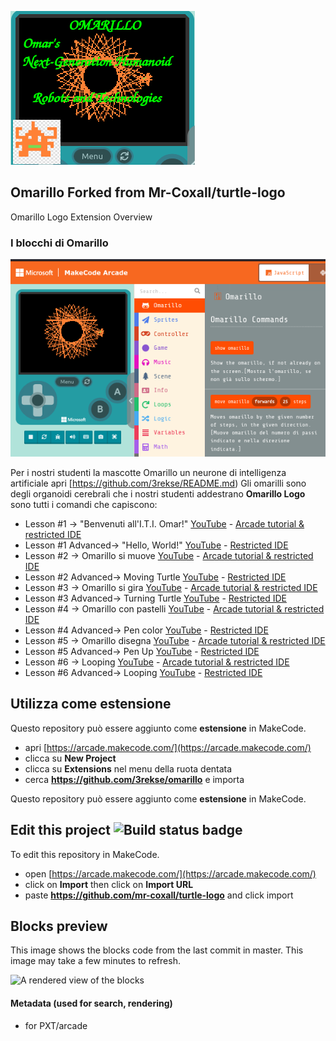 ![Omarillo Logo](https://raw.githubusercontent.com/3rekse/omarillo/master/icon.png)
## Omarillo  Forked from Mr-Coxall/turtle-logo
Omarillo Logo Extension Overview

### I blocchi di Omarillo
![Omarillo Logo Blocks](https://raw.githubusercontent.com/3rekse/omarillo/master/assets/OmarilloBlocks.png)

Per i nostri studenti la mascotte Omarillo un neurone di intelligenza artificiale apri [https://github.com/3rekse/README.md)
Gli omarilli sono degli organoidi cerebrali che i nostri studenti addestrano  **Omarillo Logo** sono tutti i comandi che capiscono:
- Lesson #1 → "Benvenuti all'I.T.I. Omar!" [YouTube](https://youtu.be/HW2zt7gOTXs) - [Arcade tutorial & restricted IDE](http://arcade.makecode.com/?lockedEditor=1#tutorial:https://github.com/3rekse/makecode-omarillo-logo-lesson1)
- Lesson #1 Advanced→ "Hello, World!"  [YouTube](https://youtu.be/qTC16Zdyr0s) - [Restricted IDE](http://arcade.makecode.com/?lockedEditor=1#tutorial:https://github.com/3rekse/makecode-omarillo-logo-lesson1-advanced)
- Lesson #2 → Omarillo si muove  [YouTube](https://youtu.be/6Iy0KVbIkzs) - [Arcade tutorial & restricted IDE](http://arcade.makecode.com/?lockedEditor=1#tutorial:https://github.com/3rekse/makecode-omarillo-logo-lesson2) 
- Lesson #2 Advanced→ Moving Turtle    [YouTube](https://youtu.be/mutWUDvQsAo) - [Restricted IDE](http://arcade.makecode.com/?lockedEditor=1#tutorial:https://github.com/3rekse/makecode-omarillo-logo-lesson2-advanced) 
- Lesson #3 → Omarillo si gira [YouTube](https://youtu.be/lnFRWyLXDUI) - [Arcade tutorial & restricted IDE](http://arcade.makecode.com/?lockedEditor=1#tutorial:https://github.com/3rekse/makecode-omarillo-logo-lesson3)
- Lesson #3 Advanced→ Turning Turtle   [YouTube](https://youtu.be/6zzq0y3baXo) - [Restricted IDE](http://arcade.makecode.com/?lockedEditor=1#tutorial:https://github.com/3rekse/makecode-omarillo-logo-lesson3-advanced) 
- Lesson #4 → Omarillo con pastelli [YouTube](https://youtu.be/tOWJ47YGXX0) - [Arcade tutorial & restricted IDE](http://arcade.makecode.com/?lockedEditor=1#tutorial:https://github.com/3rekse/makecode-omarillo-logo-lesson4)
- Lesson #4 Advanced→ Pen color        [YouTube](https://youtu.be/XbgNxCnBZ1c) - [Restricted IDE](http://arcade.makecode.com/?lockedEditor=1#tutorial:https://github.com/3rekse/makecode-omarillo-logo-lesson4-advanced)
- Lesson #5 → Omarillo disegna [YouTube](https://youtu.be/sIrBfOgNz9k) - [Arcade tutorial & restricted IDE](http://arcade.makecode.com/?lockedEditor=1#tutorial:https://github.com/3rekse/makecode-omarillo-logo-lesson5)
- Lesson #5 Advanced→ Pen Up           [YouTube](https://youtu.be/ysTdV30WCdg) - [Restricted IDE](http://arcade.makecode.com/?lockedEditor=1#tutorial:https://github.com/3rekse/makecode-omarillo-logo-lesson5-advanced) 
- Lesson #6 → Looping         [YouTube](https://youtu.be/xs2HbVJ8KQI) - [Arcade tutorial & restricted IDE](http://arcade.makecode.com/?lockedEditor=1#tutorial:https://github.com/3rekse/makecode-omarillo-logo-lesson6)
- Lesson #6 Advanced→ Looping          [YouTube](https://youtu.be/L8Mw3eyVer0) - [Restricted IDE](http://arcade.makecode.com/?lockedEditor=1#tutorial:https://github.com/3rekse/makecode-omarillo-logo-lesson6-advanced) 

## Utilizza come estensione

Questo repository può essere aggiunto come **estensione** in MakeCode.

* apri [https://arcade.makecode.com/](https://arcade.makecode.com/)
* clicca su **New Project**
* clicca su **Extensions** nel menu della ruota dentata
* cerca **https://github.com/3rekse/omarillo** e importa

Questo repository può essere aggiunto come **estensione** in MakeCode.

## Edit this project ![Build status badge](https://github.com/mr-coxall/turtle-logo/workflows/MakeCode/badge.svg)

To edit this repository in MakeCode.

* open [https://arcade.makecode.com/](https://arcade.makecode.com/)
* click on **Import** then click on **Import URL**
* paste **https://github.com/mr-coxall/turtle-logo** and click import

## Blocks preview

This image shows the blocks code from the last commit in master.
This image may take a few minutes to refresh.

![A rendered view of the blocks](https://github.com/mr-coxall/turtle-logo/raw/master/.github/makecode/blocks_new.png)

#### Metadata (used for search, rendering)

* for PXT/arcade
<script src="https://makecode.com/gh-pages-embed.js"></script><script>makeCodeRender("{{ site.makecode.home_url }}", "{{ site.github.owner_name }}/{{ site.github.repository_name }}");</script>
